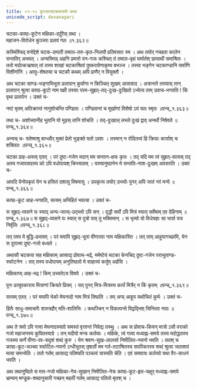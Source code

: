 ```yaml
---
title: ०१-१५ कुञ्जरचटकदम्पती-कथा
unicode_script: devanagari
---
```


चटका-काष्ठ-कूटेन मक्षिका-दर्दुरैस् तथा ।  
महाजन-विरोधेन कुञ्जरः प्रलयं गतः ॥१.३६२॥

कस्मिंश्चिद् वनोद्देशे चटक-दम्पती तमाल-तरु-कृत-निलयौ प्रतिवसतः स्म । अथ तयोर् गच्छता कालेन सन्ततिर् अभवत् । अन्यस्मिन्न् अहनि प्रमत्तो वन-गजः कश्चित् तं तमाल-वृक्षं घर्मार्तश् छायार्थी समाश्रितः । ततो मदोत्कऋषात् तां तस्य शाखां चटकाश्रितां पुष्कराग्रेणाकृष्य बभञ्ज । तस्या भङ्गेन चटकाण्डानि सर्वाणि विशीर्णानि । आयुः-शेषतया च चटकौ कथम् अपि प्राणैर् न वियुक्तौ ।

अथ चटका साण्ड-भङ्गाभिभूता प्रलापान् कुर्वाणा न किञ्चित् सुखम् आससाद । अत्रान्तरे तस्यास् तान् प्रलापान् श्रुत्वा काष्ठ-कूटो नाम पक्षी तस्याः परम-सुहृत्-तद्-दुःख-दुःखितो ऽभ्येत्य ताम् उवाच-भगवति ! किं वृथा प्रलापेन । उक्तं च-

नष्टं मृतम् अतिक्रान्तं नानुशोचन्ति पण्डिताः ।
पण्डितानां च मूर्खाणां विशेषो ऽयं यतः स्मृतः ॥पन्च्_१.३६३॥

तथा च-
अशोच्यानीह भूतानि यो मूढस् तानि शोचति ।
तद्-दुःखाल् लभते दुःखं द्वाव् अनर्थौ निषेवते ॥पन्च्_१.३६४॥

अन्यच् च-
श्लेष्माश्रु बान्धवैर् मुक्तं प्रेतो भुङ्क्ते यतो ऽवशः ।
तस्मान् न रोदितव्यं हि क्रियाः कार्याश् च शक्तितः ॥पन्च्_१.३६५॥

चटका प्राह-अस्त्व् एतत् । परं दुष्ट-गजेन मदान् मम सन्तान-क्षयः कृतः । तद् यदि मम त्वं सुहृत्-सत्यस् तद् अस्य गजापसदस्य को ऽपि वधोपायश् चिन्त्यताम् । यस्यानुष्ठानेन मे सन्तति-नाश-दुःखम् अपसरति । उक्तं च-

आपदि येनोपकृतं येन च हसितं दशासु विषमासु ।
उपकृत्य तयोर् उभयोः पुनर् अपि जातं नरं मन्ये ॥पन्च्_१.३६६॥

काष्ठ-कूट आह-भगवति, सत्यम् अभिहितं भवत्या । उक्तं च-

स सुहृद्-व्यसने यः स्याद् अन्य-जात्य्-उद्भवो ऽपि सन् ।
वृद्धौ सर्वो ऽपि मित्रं स्यात् सर्वेषाम् एव देहिनाम् ॥पन्च्_१.३६७॥
स सुहृद्-व्यसने यः स्यात् स पुत्रो यस् तु भक्तिमान् ।
स भृत्यो यो विधेयज्ञः सा भार्या यत्र निर्वृतिः ॥पन्च्_१.३६८॥

तत् पश्य मे बुद्धि-प्रभावम् । परं ममापि सुहृद्-भूता वीणारवा नाम मक्षिकास्ति । तत् ताम् आहूयागच्छामि, येन स दुरात्मा दुष्ट-गजो बध्यते ।

अथासौ चटकया सह मक्षिकाम् आसाद्य प्रोवाच-भद्रे, ममेष्टेयं चटका केनचिद् दुष्ट-गजेन पराभूताण्ड-स्फोटनेन । तत् तस्य वधोपायम् अनुतिष्ठतो मे साहाय्यं कर्तुम् अर्हसि ।

मक्षिकाप्य् आह-भद्र ! किम् उच्यतेऽत्र विषये । उक्तं च-

पुनः प्रत्युपकाराय मित्राणां क्रियते प्रियम् ।
यत् पुनर् मित्र-मित्रस्य कार्यं मित्रैर् न किं कृतम् ॥पन्च्_१.३६९॥

सत्यम् एतत् । परं ममापि भेको मेघनादो नाम मित्रं तिष्ठति । तम् अप्य् आहूय यथोचितं कुर्मः । उक्तं च-

हितैः साधु-समाचारैः शास्त्रज्ञैर् मति-शालिभिः ।
कथञ्चिन् न विकल्पन्ते विद्वद्भिश् चिन्तिता नयाः ॥पन्च्_१.३७०॥

अथ ते त्रयो ऽपि गत्वा मेघनादस्याग्रे समस्तं वृत्तान्तं निवेद्य तस्थुः । अथ स प्रोवाच-कियन् मात्रो ऽसौ वराको गजो महाजनस्य कुपितस्याग्रे । तन् मदीयो मन्त्रः कर्तव्यः । मक्षिके, त्वं गत्वा मध्याह्न-समये तस्य मदोद्धतस्य गजस्य कर्णे वीणा-रव-सदृशं शब्दं कुरु । येन श्रवण-सुख-लालसो निमीलित-नयनो भवति । ततश् च काष्ठ-कूट-चञ्च्वा स्फोटित-नयनो ऽन्धीभूतस् तृषार्तो मम गर्त-तटाश्रितस्य सपरिकरस्य शब्दं श्रुत्वा जलाशयं मत्वा समभ्येति । ततो गर्तम् आसाद्य पतिष्यति पञ्चत्वं यास्यति चेति । एवं समवायः कर्तव्यो यथा वैर-साधनं भवति ।

अथ तथानुष्ठिते स मत्त-गजो मक्षिका-गेय-सुखान् निमीलित-नेत्रः काष्ठ-कूट-हृत-चक्षुर् मध्याह्न-समये भ्राम्यन् मण्डूक-शब्दानुसारी गच्छन् महतीं गर्तम् आसाद्य पतितो मृतश् च ।
